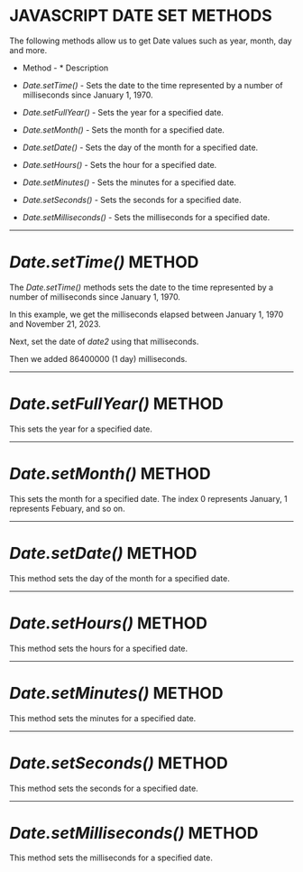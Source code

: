 # JAVASCRIPT DATE SET METHODS
The following methods allow us to get Date values such as year, month, day and more.

* Method   - * Description
* *Date.setTime()* -  Sets the date to the time represented by a number of milliseconds since January 1, 1970.

* *Date.setFullYear()* - Sets the year for a specified date.

* *Date.setMonth()* - Sets the month for a specified date.

* *Date.setDate()* - Sets the day of the month for a specified date.

* *Date.setHours()* - Sets the hour for a specified date.

* *Date.setMinutes()* - Sets the minutes for a specified date.

* *Date.setSeconds()* - Sets the seconds for a specified date.

* *Date.setMilliseconds()* - Sets the milliseconds for a specified date.
---------------------------------------------------------------------


# *Date.setTime()* METHOD
The *Date.setTime()* methods sets the date to the time represented by a number of milliseconds since January 1, 1970.

In this example, we get the milliseconds elapsed between January 1, 1970 and November 21, 2023.

Next, set the date of *date2* using that milliseconds.

Then we added 86400000 (1 day) milliseconds.

<script>
    const date1 = new Date("Nov 21, 2023");
    const date2 = new Date():
    date2.setTime(date1.getTime() + 86400000); //get the milliseconds and add 1 day 

    document.getElementById("demo").innerHTML = date2;
</script>

---------------------------------------------------------------------


# *Date.setFullYear()* METHOD
This sets the year for a specified date.

<script>
    const date = new Date();
    date.setFullYear("2023");
</script>

---------------------------------------------------------------------


# *Date.setMonth()* METHOD
This sets the month for a specified date. The index 0 represents January, 1 represents Febuary, and so on.

<script>
    const date = new Date();
    date.setMonth(5); //sets month to June
</script>

---------------------------------------------------------------------


# *Date.setDate()* METHOD
This method sets the day of the month for a specified date.

<script>
    const date = new Date();
    date.setDate(4); 
</script>

---------------------------------------------------------------------


# *Date.setHours()* METHOD
This method sets the hours for a specified date.

<script>
    const date = new Date();
    date.setHours(8);
</script>

---------------------------------------------------------------------


# *Date.setMinutes()* METHOD
This method sets the minutes for a specified date.

<script>
    const date = new Date();
    date.setMinutes(30);
</script>

---------------------------------------------------------------------


# *Date.setSeconds()* METHOD
This method sets the seconds for a specified date.

<script>
    const date = new Date();
    date.setSeconds(50);
</script>

---------------------------------------------------------------------


# *Date.setMilliseconds()* METHOD
This method sets the milliseconds for a specified date.

<script>
    const date = new Date();
    date.setMilliseconds(450);
    date.getMilliseconds(); //get milliseconds
</script>